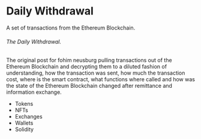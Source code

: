 # Daily Withdrawal

A set of transactions from the Ethereum Blockchain.

###### The Daily Withdrawal. 

The original post for fohim neusburg pulling transactions out of the Ethereum Blockchain and decrypting them to a diluted fashion of understanding, how the transaction was sent, how much the transaction cost, where is the smart contract, what functions where called and how was the state of the Ethereum Blockchain changed after remittance and information exchange. 

- Tokens
- NFTs
- Exchanges
- Wallets
- Solidity 
